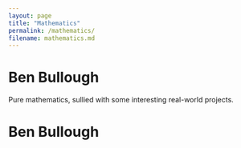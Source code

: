 ```yaml
---
layout: page
title: "Mathematics"
permalink: /mathematics/
filename: mathematics.md
--- 
```


<div class="container-lg p-responsive titlepadding my-xl-4 text-center">
  <h1 class="shiny-text myboldclass alt-h1 mb-2">Ben Bullough</h1>
  <p class="f2 mylightclass text-white">Pure mathematics, sullied with some interesting real-world projects.</p>
</div>
<div class="container-lg p-responsive titlepadding my-xl-4 text-center">
  <h1 class="shiny-text myboldclass alt-h1 mb-2">Ben Bullough</h1>
</div>

